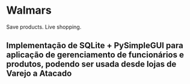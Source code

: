 # Walmars
Save products. Live shopping.

## Implementação de SQLite + PySimpleGUI para aplicação de gerenciamento de funcionários e produtos, podendo ser usada desde lojas de Varejo a Atacado
